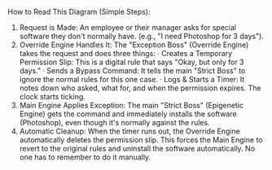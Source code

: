 How to Read This Diagram (Simple Steps):

1. Request is Made: An employee or their manager asks for special software they don't normally have. (e.g., "I need Photoshop for 3 days").
2. Override Engine Handles It: The "Exception Boss" (Override Engine) takes the request and does three things:
   · Creates a Temporary Permission Slip: This is a digital rule that says "Okay, but only for 3 days."
   · Sends a Bypass Command: It tells the main "Strict Boss" to ignore the normal rules for this one case.
   · Logs & Starts a Timer: It notes down who asked, what for, and when the permission expires. The clock starts ticking.
3. Main Engine Applies Exception: The main "Strict Boss" (Epigenetic Engine) gets the command and immediately installs the software (Photoshop), even though it's normally against the rules.
4. Automatic Cleanup: When the timer runs out, the Override Engine automatically deletes the permission slip. This forces the Main Engine to revert to the original rules and uninstall the software automatically. No one has to remember to do it manually.
